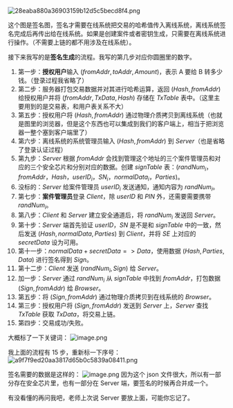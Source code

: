 ![28eaba880a36903159b12d5c5becd8f4.png](https://ceyewan.oss-cn-beijing.aliyuncs.com/typora/28eaba880a36903159b12d5c5becd8f4.png)

这个图是签名图，签名才需要在线系统把交易的哈希值传入离线系统，离线系统签名完成后再传出给在线系统。如果是创建案件或者密钥生成，只需要在离线系统进行操作。（不需要上链的都不用涉及在线系统）。

接下来我写的是**签名生成**的流程。我写的第几步对应你圆圈里的数字。
1. 第一步：**授权用户**输入 $(fromAddr,toAddr,Amount)$，表示 A 要给 B 转多少钱。（登录过程我省略了）
2. 第二步：服务器打包交易数据并对其进行哈希运算，返回 $(Hash,fromAddr)$ 给授权用户并将 $(fromAddr, TxData, Hash)$ 存储在 $TxTable$ 表中。（这里主要用到的是交易表，和用户表关系不大）
3. 第五步：授权用户将 $(Hash,fromAddr)$ 通过物理介质拷贝到离线系统（也就是图里的浏览器，但是这个东西也可以集成到我们的客户端上，相当于把浏览器一整个塞到客户端里了）
4. 第六步：离线系统的系统管理员输入 $(Hash,fromAddr)$ 到 $Server$（也是省略了登录认证过程）
5. 第九步：$Server$ 根据 $fromAddr$ 会找到管理这个地址的三个案件管理员和对应的三个安全芯片和分别对应的数据。创建 $signTable$ 表：$(randNum_i，fromAddr，Hash，userID_i，SN_i，normalData_i，Parties)$。
6. 没标的：$Server$ 给案件管理员 $userID_i$ 发送通知，通知内容为 $randNum_i$。
7. 第七步：**案件管理员**登录 $Client$，除 $userID$ 和 $PIN$ 外，还需要需要携带 $randNum_i$。
8. 第八步：$Client$ 和 $Server$ 建立安全通道后，将 $randNum_i$ 发送回 $Server$。
9. 第十步：$Server$ 端首先验证 $userID$，$SN$ 是不是和 $signTable$ 中的一致，然后发送 $(Hash,normalData,Parties)$ 到 $Client$，并将 $SE$ 上对应的 $secretData$ 设为可用。
10. 第十一步：$normalData + secretData => Data$，使用数据 $(Hash,Parties,Data)$ 进行签名得到 $Sign$。
11. 第十二步：$Client$ 发送 $(randNum_i,Sign)$ 给 $Server$。
12. 加一步：$Server$ 通过 $randNum_i$ 从 $signTable$ 中找到 $fromAddr$，打包数据 $(Sign, fromAddr)$ 给 $Browser$。
13. 第五步：将 $(Sign,fromAddr)$ 通过物理介质拷贝到在线系统的 $Browser$。
14. 第三步：授权用户将 $(Sign,fromAddr)$ 发送到 $Server$ 上，$Server$ 查找 $TxTable$ 获取 $TxData$，将交易上链。
15. 第四步：交易成功/失败。

大概标了一下关键词：
![image.png](https://ceyewan.oss-cn-beijing.aliyuncs.com/typora/20250114225317.png)

我上面的流程有 15 步，重新标一下序号：
![a9f7f9ed20aa3817d65b0c5839a08411.png](https://ceyewan.oss-cn-beijing.aliyuncs.com/typora/a9f7f9ed20aa3817d65b0c5839a08411.png)

签名需要的数据是这样的：
![image.png](https://ceyewan.oss-cn-beijing.aliyuncs.com/typora/20250114225837.png)
因为这个 json 文件很大，所以有一部分存在安全芯片里，也有一部分在 Server 端，要签名的时候再合并成一个。

有没看懂的再问我吧，老师上次说 Server 要放上面，可能你忘记了。